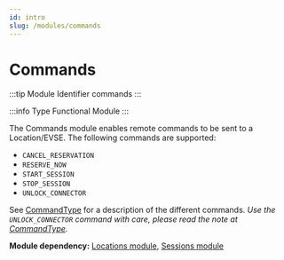 ```yaml
---
id: intro
slug: /modules/commands
---
```

# Commands

:::tip Module Identifier
commands
:::

:::info Type
Functional Module
:::

The Commands module enables remote commands to be sent to a Location/EVSE. The following commands are supported:

* `CANCEL_RESERVATION`
* `RESERVE_NOW`
* `START_SESSION`
* `STOP_SESSION`
* `UNLOCK_CONNECTOR`

See [CommandType](/06-modules/08-commands/07-data-types.md#commandtype-enum) for a description of the different commands. *Use the
`UNLOCK_CONNECTOR` command with care, please read the note at [CommandType](/06-modules/08-commands/07-data-types.md#commandtype-enum).*

**Module dependency:** [Locations module](/06-modules/03-locations/01-intro.md), [Sessions
module](https://ocpi.dev)

